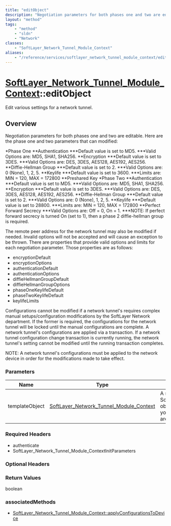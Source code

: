 ```yaml
---
title: "editObject"
description: "Negotiation parameters for both phases one and two are editable. Here are the phase one and two parameters that can modi... "
layout: "method"
tags:
    - "method"
    - "sldn"
    - "Network"
classes:
    - "SoftLayer_Network_Tunnel_Module_Context"
aliases:
    - "/reference/services/softlayer_network_tunnel_module_context/editObject"
---
```

# [SoftLayer_Network_Tunnel_Module_Context](/reference/services/SoftLayer_Network_Tunnel_Module_Context)::editObject

Edit various settings for a network tunnel.


## Overview 
Negotiation parameters for both phases one and two are editable. Here are the phase one and two parameters that can modified: 


*Phase One
**Authentication
***Default value is set to MD5.
***Valid Options are: MD5, SHA1, SHA256.
**Encryption
***Default value is set to 3DES.
***Valid Options are: DES, 3DES, AES128, AES192, AES256.
**Diffie-Hellman Group
***Default value is set to 2.
***Valid Options are: 0 (None), 1, 2, 5.
**Keylife
***Default value is set to 3600.
***Limits are:  MIN = 120, MAX = 172800
**Preshared Key
*Phase Two
**Authentication
***Default value is set to MD5.
***Valid Options are: MD5, SHA1, SHA256.
**Encryption
***Default value is set to 3DES.
***Valid Options are: DES, 3DES, AES128, AES192, AES256.
**Diffie-Hellman Group
***Default value is set to 2.
***Valid Options are: 0 (None), 1, 2, 5.
**Keylife
***Default value is set to 28800.
***Limits are:  MIN = 120, MAX = 172800
**Perfect Forward Secrecy
***Valid Options are: Off = 0, On = 1.
***NOTE:  If perfect forward secrecy is turned On (set to 1), then a phase 2 diffie-hellman group is required.


The remote peer address for the network tunnel may also be modified if needed.  Invalid options will not be accepted and will cause an exception to be thrown.  There are properties that provide valid options and limits for each negotiation parameter.  Those properties are as follows: 
* encryptionDefault
* encryptionOptions
* authenticationDefault
* authenticationOptions
* diffieHellmanGroupDefault
* diffieHellmanGroupOptions
* phaseOneKeylifeDefault
* phaseTwoKeylifeDefault
* keylifeLimits


Configurations cannot be modified if a network tunnel's requires complex manual setups/configuration modifications by the SoftLayer Network department.  If the former is required, the configurations for the network tunnel will be locked until the manual configurations are complete. A network tunnel's configurations are applied via a transaction.  If a network tunnel configuration change transaction is currently running, the network tunnel's setting cannot be modified until the running transaction completes. 

NOTE:  A network tunnel's configurations must be applied to the network device in order for the modifications made to take effect. 

### Parameters 
|Name | Type | Description |
| --- | --- | --- |
|templateObject| <a href='/reference/datatypes/SoftLayer_Network_Tunnel_Module_Context'>SoftLayer_Network_Tunnel_Module_Context </a>| A skeleton SoftLayer_Network_Tunnel_Module_Context object with only the properties defined that you wish to change. Unchanged properties are left alone.|


### Required Headers
* authenticate
* SoftLayer_Network_Tunnel_Module_ContextInitParameters

### Optional Headers

### Return Values
boolean


### associatedMethods

*  [SoftLayer_Network_Tunnel_Module_Context::applyConfigurationsToDevice](/reference/services/SoftLayer_Network_Tunnel_Module_Context/applyConfigurationsToDevice )

